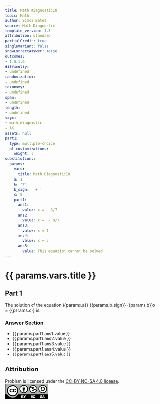 ```yaml
---
title: Math Diagnostic10
topic: Math
author: Simon Bates
source: Math Diagnostic
template_version: 1.3
attribution: standard
partialCredit: true
singleVariant: false
showCorrectAnswer: false
outcomes:
- 1.5.1.6
difficulty:
- undefined
randomization:
- undefined
taxonomy:
- undefined
span:
- undefined
length:
- undefined
tags:
- math_diagnostic
- AK
assets: null
part1:
  type: multiple-choice
  pl-customizations:
    weight: 1
substitutions:
  params:
    vars:
      title: Math Diagnostic10
    a: 1
    b: '7'
    b_sign: ' + '
    c: 9
    part1:
      ans1:
        value: x =   8/7
      ans2:
        value: x =  - 8/7
      ans3:
        value: x = 1
      ans4:
        value: x = 3
      ans5:
        value: This equation cannot be solved
---
```

# {{ params.vars.title }}

## Part 1

The solution of the equation {{params.a}} {{params.b_sign}} {{params.b}}x = {{params.c}} is:

### Answer Section

- {{ params.part1.ans1.value }}
- {{ params.part1.ans2.value }}
- {{ params.part1.ans3.value }}
- {{ params.part1.ans4.value }}
- {{ params.part1.ans5.value }}

## Attribution

Problem is licensed under the [CC-BY-NC-SA 4.0 license](https://creativecommons.org/licenses/by-nc-sa/4.0/).<br> ![The Creative Commons 4.0 license requiring attribution-BY, non-commercial-NC, and share-alike-SA license.](https://raw.githubusercontent.com/firasm/bits/master/by-nc-sa.png)